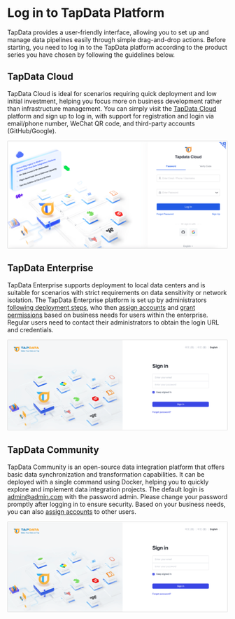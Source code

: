 # Log in to TapData Platform

TapData provides a user-friendly interface, allowing you to set up and manage data pipelines easily through simple drag-and-drop actions. Before starting, you need to log in to the TapData platform according to the product series you have chosen by following the guidelines below.

## TapData Cloud

TapData Cloud is ideal for scenarios requiring quick deployment and low initial investment, helping you focus more on business development rather than infrastructure management. You can simply visit the [TapData Cloud](https://cloud.tapdata.io) platform and sign up to log in, with support for registration and login via email/phone number, WeChat QR code, and third-party accounts (GitHub/Google).

![Log in to TapData Cloud](../images/login-cloud.png)

## TapData Enterprise

TapData Enterprise supports deployment to local data centers and is suitable for scenarios with strict requirements on data sensitivity or network isolation. The TapData Enterprise platform is set up by administrators [following deployment steps](../_backup-files/install-enterprise-edition/README.md), who then [assign accounts](../system-admin/manage-user.md) and [grant permissions](../system-admin/manage-role.md) based on business needs for users within the enterprise. Regular users need to contact their administrators to obtain the login URL and credentials.

![Log in to TapData Enterprise](../images/login-on-prem.png)

## TapData Community

TapData Community is an open-source data integration platform that offers basic data synchronization and transformation capabilities. It can be deployed with a single command using Docker, helping you to quickly explore and implement data integration projects. The default login is admin@admin.com with the password admin. Please change your password promptly after logging in to ensure security. Based on your business needs, you can also [assign accounts](../system-admin/manage-user.md) to other users.

![Login to TapData Community](../images/login-on-prem.png)